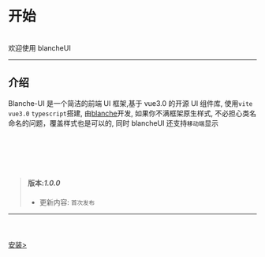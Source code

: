 # 开始

<br>
欢迎使用 blancheUI

---

## 介绍

Blanche-UI 是一个简洁的前端 UI 框架,基于 vue3.0 的开源 UI 组件库, 使用`vite` `vue3.0` `typescript`搭建, 由[blanche](https://github.com/isCCcc)开发, 如果你不满框架原生样式, 不必担心类名命名的问题，覆盖样式也是可以的, 同时 blancheUI 还支持`移动端`显示

<br>
<br>
<br>
<br>

> #### 版本:**_1.0.0_**
>
> - 更新内容: `首次发布`

---

<br>
<div style='display:flex;justify-content:space-between;margin:20px 0 '>
<div><a href='#/doc/install'>安装&gt;</a> </div>  
</div>
